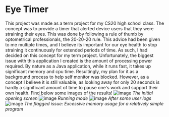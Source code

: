 # Eye Timer

This project was made as a term project for my CS20 high school class. The concept was to provide a timer that alerted device users that they were straining their eyes. This was done by following a rule of thumb by optometrical professionals, the 20-20-20 rule.
This advice had been given to me multiple times, and I believe its important for our eye health to stop straining it continuously for extended periods of time. As such, I had decided on this concept for my term project. 
Unfortunately, the biggest issue with this application I created is the amount of processing power required. By nature as a Java application, while it runs fast, it takes up significant memory and cpu time. 
Resultingly, my plan for it as a background process to help self monitor was blocked. However, as a concept I believe it is still valuable, as looking away for only 20 seconds is hardly a significant amount of time to pause one's work and support their own health.
Find below some images of the results!
![image](https://github.com/user-attachments/assets/999539e7-d97b-4e52-84d6-bc34c4c0454a)
*The initial opening screen*
![image](https://github.com/user-attachments/assets/d99a5d5e-ef8b-43ad-beb9-3727f6f54ee6)
*Running mode*
![image](https://github.com/user-attachments/assets/c650bcb9-f5be-418b-add0-39fe1e242f80)
*After some user logs*
![image](https://github.com/user-attachments/assets/57d9d87a-15cd-4b47-ac2c-69c27f6adcdd)
*The flagged issue: Excessive memory usage for a relatively simple program*
